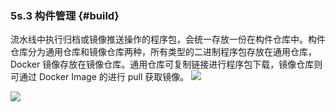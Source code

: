 ### 5s.3 构件管理 {#build}

流水线中执行归档或镜像推送操作的程序包，会统一存放一份在构件仓库中。构件仓库分为通用仓库和镜像仓库两种，所有类型的二进制程序包存放在通用仓库，Docker 镜像存放在镜像仓库。通用仓库可复制链接进行程序包下载，镜像仓库则可通过 Docker Image 的进行 pull 获取镜像。
![](/assets/bk-cicdkit-21.png)

![](/assets/bk-cicdkit-22.png)
